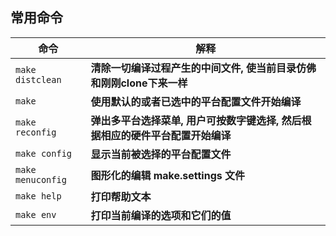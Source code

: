 常用命令
---

| 命令                  | 解释                                                                              |
|-----------------------|-----------------------------------------------------------------------------------|
| `make distclean`      | **清除一切编译过程产生的中间文件, 使当前目录仿佛和刚刚clone下来一样**             |
| `make`                | **使用默认的或者已选中的平台配置文件开始编译**                                    |
| `make reconfig`       | **弹出多平台选择菜单, 用户可按数字键选择, 然后根据相应的硬件平台配置开始编译**    |
| `make config`         | **显示当前被选择的平台配置文件**                                                  |
| `make menuconfig`     | **图形化的编辑 make.settings 文件**                                               |
| `make help`           | **打印帮助文本**                                                                  |
| `make env`            | **打印当前编译的选项和它们的值**                                                  |
